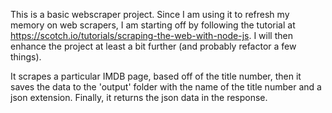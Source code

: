 
This is a basic webscraper project. Since I am using it to refresh my memory on web scrapers, I am starting off by following the tutorial at https://scotch.io/tutorials/scraping-the-web-with-node-js. I will then enhance the project at least a bit further (and probably refactor a few things).

It scrapes a particular IMDB page, based off of the title number, then it saves the data to the 'output' folder with the name of the title number and a json extension. Finally, it returns the json data in the response.

